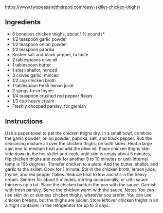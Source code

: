 https://www.twopeasandtheirpod.com/easy-skillet-chicken-thighs/

## Ingredients

- 6 boneless chicken thighs, about 1 ½ pounds*
- 1/2 teaspoon garlic powder
- 1/2 teaspoon onion powder
- 1/2 teaspoon paprika
- Kosher salt and black pepper, to taste
- 2 tablespoons olive oil
- 1 tablespoon butter
- 1 small shallot, minced
- 3 cloves garlic, minced
- 1/2 cup chicken broth
- 1 tablespoon fresh lemon juice
- 2 sprigs fresh thyme
- 1/4 teaspoon crushed red pepper flakes
- 1/3 cup heavy cream
- Freshly chopped parsley, for garnish

## Instructions
 
Use a paper towel to pat the chicken thighs dry.
In a small bowl, combine the garlic powder, onion powder, paprika, salt, and black pepper. Rub the seasoning mixture all over the chicken thighs, on both sides.
Heat a large cast iron to medium heat and add the olive oil.
Place chicken thighs skin side down in the hot skillet and cook, until skin is crispy about 5 minutes, flip chicken thighs and cook for another 8 to 10 minutes or until internal temp is 165 degrees. Transfer chicken to a plate.
Add the butter, shallot, and garlic to the skillet. Cook for 1 minute. Stir in the chicken broth, lemon juice, thyme, and red pepper flakes. Reduce heat to low and stir in the heavy cream. Simmer for about 5 minutes, stirring occasionally, or until sauce thickens up a bit.
Place the chicken back in the pan with the sauce. Garnish with fresh parsley. Serve the chicken warm with the sauce.
Notes
You can use skin-on or skinless chicken thighs, whatever you prefer. You can use chicken breasts, but the thighs are juicier.
Store leftover chicken thighs in an airtight container in the refrigerator for up to 3 days. 

